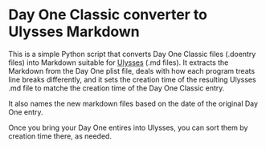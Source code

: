 # Day One Classic converter to Ulysses Markdown

This is a simple Python script that converts Day One Classic files (.doentry files) into Markdown suitable for [Ulysses](https://www.ulyssesapp.com/) (.md files). It extracts the Markdown from the Day One plist file, deals with how each program treats line breaks differently, and it sets the creation time of the resulting Ulysses .md file to matche the creation time of the Day One Classic entry.

It also names the new markdown files based on the date of the original Day One entry.

Once you bring your Day One entires into Ulysses, you can sort them by creation time there, as needed.
